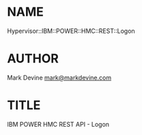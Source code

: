 NAME
====

Hypervisor::IBM::POWER::HMC::REST::Logon

AUTHOR
======
Mark Devine <mark@markdevine.com>

TITLE
=====
IBM POWER HMC REST API - Logon
